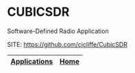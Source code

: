 # CUBICSDR
 
 Software-Defined Radio Application
 
 SITE: https://github.com/cjcliffe/CubicSDR

 | [Applications](https://portable-linux-apps.github.io/apps.html) | [Home](https://portable-linux-apps.github.io)
 | --- | --- |

